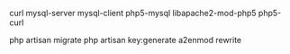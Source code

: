 

curl mysql-server mysql-client php5-mysql libapache2-mod-php5 php5-curl

php artisan migrate
php artisan key:generate
a2enmod rewrite
